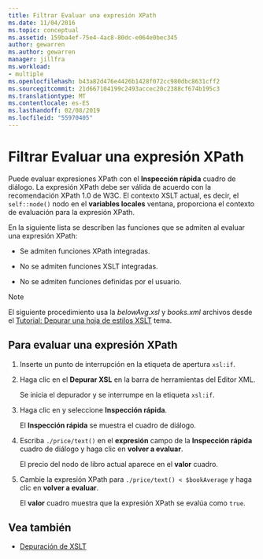 ```yaml
---
title: Filtrar Evaluar una expresión XPath
ms.date: 11/04/2016
ms.topic: conceptual
ms.assetid: 159ba4ef-75e4-4ac8-80dc-e064e0bec345
author: gewarren
ms.author: gewarren
manager: jillfra
ms.workload:
- multiple
ms.openlocfilehash: b43a82d476e4426b1428f072cc980dbc8631cff2
ms.sourcegitcommit: 21d667104199c2493accec20c2388cf674b195c3
ms.translationtype: MT
ms.contentlocale: es-ES
ms.lasthandoff: 02/08/2019
ms.locfileid: "55970405"
---
```

# <a name="how-to-evaluate-an-xpath-expression"></a>Filtrar Evaluar una expresión XPath

Puede evaluar expresiones XPath con el **Inspección rápida** cuadro de diálogo. La expresión XPath debe ser válida de acuerdo con la recomendación XPath 1.0 de W3C. El contexto XSLT actual, es decir, el `self::node()` nodo en el **variables locales** ventana, proporciona el contexto de evaluación para la expresión XPath.

 En la siguiente lista se describen las funciones que se admiten al evaluar una expresión XPath:

-   Se admiten funciones XPath integradas.

-   No se admiten funciones XSLT integradas.

-   No se admiten funciones definidas por el usuario.

> [!NOTE]
> El siguiente procedimiento usa la *belowAvg.xsl* y *books.xml* archivos desde el [Tutorial: Depurar una hoja de estilos XSLT](../xml-tools/walkthrough-debug-an-xslt-style-sheet.md) tema.

## <a name="to-evaluate-an-xpath-expression"></a>Para evaluar una expresión XPath

1.  Inserte un punto de interrupción en la etiqueta de apertura `xsl:if`.

2.  Haga clic en el **Depurar XSL** en la barra de herramientas del Editor XML.

     Se inicia el depurador y se interrumpe en la etiqueta `xsl:if`.

3.  Haga clic en y seleccione **Inspección rápida**.

     El **Inspección rápida** se muestra el cuadro de diálogo.

4.  Escriba `./price/text()` en el **expresión** campo de la **Inspección rápida** cuadro de diálogo y haga clic en **volver a evaluar**.

     El precio del nodo de libro actual aparece en el **valor** cuadro.

5.  Cambie la expresión XPath para `./price/text() < $bookAverage` y haga clic en **volver a evaluar**.

     El **valor** cuadro muestra que la expresión XPath se evalúa como `true`.

## <a name="see-also"></a>Vea también

- [Depuración de XSLT](../xml-tools/debugging-xslt.md)